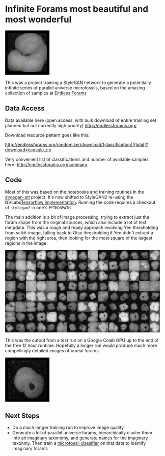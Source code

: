 # Infinite Forams most beautiful and most wonderful

![Foram latent space - StyleGAN](gifs/latent_forams.gif)

This was a project training a StyleGAN network to generate a potentially infinite series of parallel universe microfossils, based on the amazing collection of samples at [Endless Forams](http://endlessforams.org/)

## Data Access

Data available here (open access, with bulk download of entire training set planned but not currently high priority)
http://endlessforams.org/

Download resource pattern goes like this:

http://endlessforams.org/randomizer/download/[classification]/[total]?download=capsule.zip

Very convenient list of classifications and number of available samples here:
http://endlessforams.org/summary

## Code

Most of this was based on the notebooks and training routines in the [stylegan-art](https://github.com/ak9250/stylegan-art) project.
It's now shifted to StyleGAN2 re-using the NVLabs[Tensorflow implementation](https://github.com/NVlabs/stylegan2).
Running the code requires a checkout of `stylegan2` in one's `PYTHONPATH`.

The main addition is a bit of image processing, trying to extract just the foram shape from the original sources, which also include a lot of text metadata. This was a rough and ready approach involving Yen thresholding from scikit-image, falling back to Otsu thresholding if Yen didn't extract a region with the right area, then looking for the most square of the largest regions in the image.

![Sample from last run](fakes003045.png)

This was the output from a test run on a Google Colab GPU up to the end of the free 12 hour runtime. Hopefully a longer run would produce much more compellingly detailed images of unreal forams.

![Foram latent space - StyleGAN2 - several runtimes](gifs/yum.gif)

## Next Steps

* Do a much longer training run to improve image quality
* Generate a lot of parallel universe forams, hierarchically cluster them into an imaginary taxonomy, and generate names for the imaginary taxonmy. Then train a [microfossil classifier](https://github.com/metazool/nannotrax) on that data to identify imaginary forams



